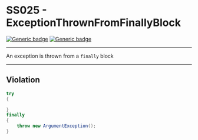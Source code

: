 # SS025 - ExceptionThrownFromFinallyBlock

[![Generic badge](https://img.shields.io/badge/Severity-Warning-yellow.svg)](https://shields.io/) [![Generic badge](https://img.shields.io/badge/CodeFix-No-lightgrey.svg)](https://shields.io/)

---

An exception is thrown from a `finally` block

---

## Violation
```cs
try 
{ 

} 
finally 
{ 
    throw new ArgumentException(); 
}
```